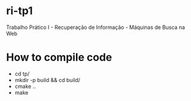 ri-tp1
======

Trabalho Prático I - Recuperação de Informação - Máquinas de Busca na Web

# How to compile code
- cd tp/
- mkdir -p build && cd build/
- cmake ..
- make